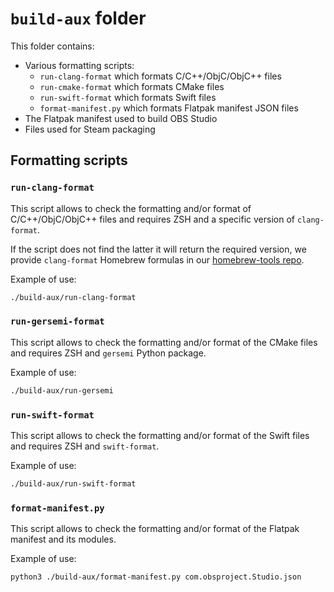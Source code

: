 # `build-aux` folder

This folder contains:
- Various formatting scripts:
  - `run-clang-format` which formats C/C++/ObjC/ObjC++ files
  - `run-cmake-format` which formats CMake files
  - `run-swift-format` which formats Swift files
  - `format-manifest.py` which formats Flatpak manifest JSON files
- The Flatpak manifest used to build OBS Studio
- Files used for Steam packaging


## Formatting scripts

### `run-clang-format`

This script allows to check the formatting and/or format of C/C++/ObjC/ObjC++ files and requires ZSH and a specific version of `clang-format`.

If the script does not find the latter it will return the required version, we provide `clang-format` Homebrew formulas in our [homebrew-tools repo](https://github.com/obsproject/homebrew-tools/).

Example of use:
```sh
./build-aux/run-clang-format
```

### `run-gersemi-format`

This script allows to check the formatting and/or format of the CMake files and requires ZSH and `gersemi` Python package.

Example of use:
```sh
./build-aux/run-gersemi
```

### `run-swift-format`

This script allows to check the formatting and/or format of the Swift files and requires ZSH and `swift-format`.

Example of use:
```sh
./build-aux/run-swift-format
```

### `format-manifest.py`

This script allows to check the formatting and/or format of the Flatpak manifest and its modules.

Example of use:
```sh
python3 ./build-aux/format-manifest.py com.obsproject.Studio.json
```
